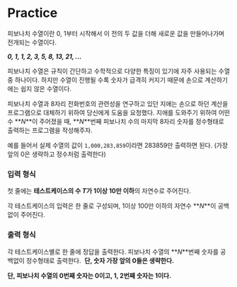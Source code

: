 # Practice

피보나치 수열이란 0, 1부터 시작해서 이 전의 두 값을 더해 새로운 값을 만들어나가며 전개되는 수열이다.

**_0, 1, 1, 2, 3, 5, 8, 13, 21, ..._**

피보나치 수열은 규칙이 간단하고 수학적으로 다양한 특징이 있기에 자주 사용되는 수열 중 하나이다. 하지만 수열이 진행될 수록 숫자가 급격히 커지기 때문에 손으로 계산하기에는 쉽지 않은 수열이다.

피보나치 수열과 8자리 전화번호의 관련성을 연구하고 있던 지애는 손으로 하던 계산을 프로그램으로 대체하기 위하여 당신에게 도움을 요청했다. 지애를 도와주기 위하여 어떤 수 **_N_**이 주어졌을 때, **_N_**번째 피보나치 수의 마지막 8자리 숫자를 정수형태로 출력하는 프로그램을 작성해주자.

예를 들어서 실제 수열의 값이 `1,000,283,859`이라면 283859만 출력하면 된다. (가장 앞의 0은 생략하고 정수처럼 출력한다)

### **입력 형식**

첫 줄에는 **테스트케이스의 수 *T*가 1이상 10만 이하**의 자연수로 주어진다.

각 테스트케이스의 입력은 한 줄로 구성되며, 1이상 100만 이하의 자연수 **_N_**이 공백없이 주어진다.

### **출력 형식**

각 테스트케이스별로 한 줄에 정답을 출력한다. 피보나치 수열의 **_N_**번째 숫자를 공백없이 정수형태로 출력한다.  **단, 숫자 가장 앞의 0들은 생략한다.**

**단, 피보나치 수열의 0번째 숫자는 0이고, 1, 2번째 숫자는 1이다.**
